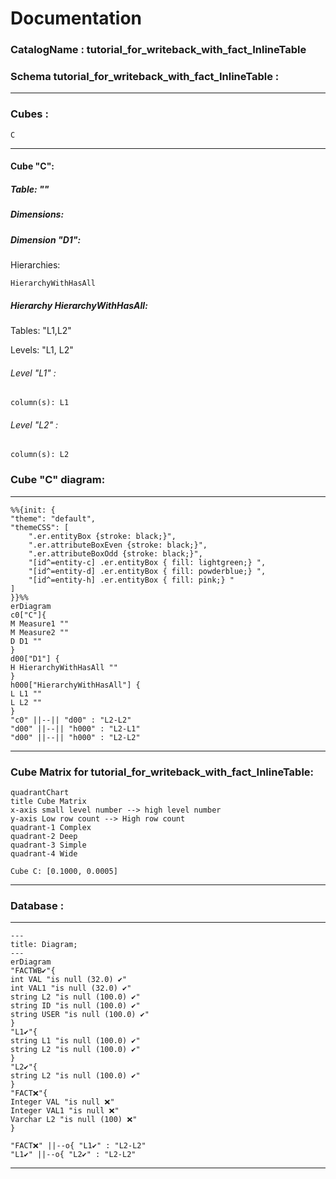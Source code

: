 # Documentation
### CatalogName : tutorial_for_writeback_with_fact_InlineTable
### Schema tutorial_for_writeback_with_fact_InlineTable : 
---
### Cubes :

    C

---
#### Cube "C":

    

##### Table: ""

##### Dimensions:
##### Dimension "D1":

Hierarchies:

    HierarchyWithHasAll

##### Hierarchy HierarchyWithHasAll:

Tables: "L1,L2"

Levels: "L1, L2"

###### Level "L1" :

    column(s): L1

###### Level "L2" :

    column(s): L2

### Cube "C" diagram:

---

```mermaid
%%{init: {
"theme": "default",
"themeCSS": [
    ".er.entityBox {stroke: black;}",
    ".er.attributeBoxEven {stroke: black;}",
    ".er.attributeBoxOdd {stroke: black;}",
    "[id^=entity-c] .er.entityBox { fill: lightgreen;} ",
    "[id^=entity-d] .er.entityBox { fill: powderblue;} ",
    "[id^=entity-h] .er.entityBox { fill: pink;} "
]
}}%%
erDiagram
c0["C"]{
M Measure1 ""
M Measure2 ""
D D1 ""
}
d00["D1"] {
H HierarchyWithHasAll ""
}
h000["HierarchyWithHasAll"] {
L L1 ""
L L2 ""
}
"c0" ||--|| "d00" : "L2-L2"
"d00" ||--|| "h000" : "L2-L1"
"d00" ||--|| "h000" : "L2-L2"
```
---
### Cube Matrix for tutorial_for_writeback_with_fact_InlineTable:
```mermaid
quadrantChart
title Cube Matrix
x-axis small level number --> high level number
y-axis Low row count --> High row count
quadrant-1 Complex
quadrant-2 Deep
quadrant-3 Simple
quadrant-4 Wide

Cube C: [0.1000, 0.0005]
```
---
### Database :
---
```mermaid
---
title: Diagram;
---
erDiagram
"FACTWB✔"{
int VAL "is null (32.0) ✔"
int VAL1 "is null (32.0) ✔"
string L2 "is null (100.0) ✔"
string ID "is null (100.0) ✔"
string USER "is null (100.0) ✔"
}
"L1✔"{
string L1 "is null (100.0) ✔"
string L2 "is null (100.0) ✔"
}
"L2✔"{
string L2 "is null (100.0) ✔"
}
"FACT❌"{
Integer VAL "is null ❌"
Integer VAL1 "is null ❌"
Varchar L2 "is null (100) ❌"
}

"FACT❌" ||--o{ "L1✔" : "L2-L2"
"L1✔" ||--o{ "L2✔" : "L2-L2"
```
---
